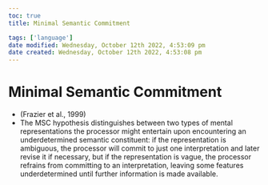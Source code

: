 ```yaml
---
toc: true
title: Minimal Semantic Commitment

tags: ['language']
date modified: Wednesday, October 12th 2022, 4:53:09 pm
date created: Wednesday, October 12th 2022, 4:53:08 pm
---
```


# Minimal Semantic Commitment


- (Frazier et al., 1999)
- The MSC hypothesis distinguishes between two types of mental representations the processor might entertain upon encountering an underdetermined semantic constituent: if the representation is ambiguous, the processor will commit to just one interpretation and later revise it if necessary, but if the representation is vague, the processor refrains from committing to an interpretation, leaving some features underdetermined until further information is made available.



